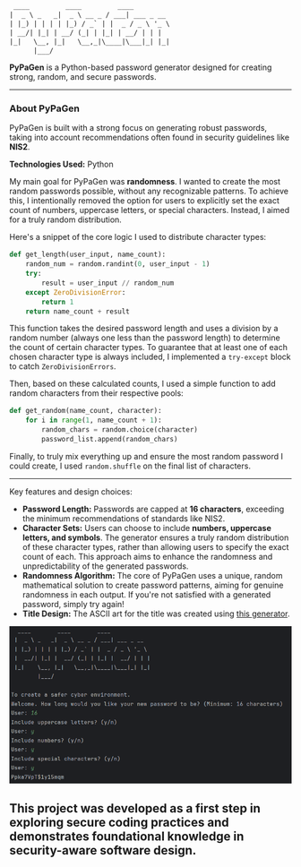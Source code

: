 ```
 ____         ____         ____
|  _ \ _   _|  _ \ __ _ / ___| ___ _ __
| |_) | | | | |_) / _` | |  _ / _ \ '_ \
| __/| |_| | __/ (_| | |_| | __/ | | |
|_|   \__, |_|   \__,_|\____|\___|_| |_|
      |___/
```

**PyPaGen** is a Python-based password generator designed for creating strong, random, and secure passwords.

-----

### About PyPaGen

PyPaGen is built with a strong focus on generating robust passwords, taking into account recommendations often found in security guidelines like **NIS2**.

**Technologies Used:** Python

My main goal for PyPaGen was **randomness**. I wanted to create the most random passwords possible, without any recognizable patterns. To achieve this, I intentionally removed the option for users to explicitly set the exact count of numbers, uppercase letters, or special characters. Instead, I aimed for a truly random distribution.

Here's a snippet of the core logic I used to distribute character types:

```python
def get_length(user_input, name_count):
    random_num = random.randint(0, user_input - 1)
    try:
        result = user_input // random_num
    except ZeroDivisionError:
        return 1
    return name_count + result
```

This function takes the desired password length and uses a division by a random number (always one less than the password length) to determine the count of certain character types. To guarantee that at least one of each chosen character type is always included, I implemented a `try-except` block to catch `ZeroDivisionErrors`.

Then, based on these calculated counts, I used a simple function to add random characters from their respective pools:

```python
def get_random(name_count, character):
    for i in range(1, name_count + 1):
        random_chars = random.choice(character)
        password_list.append(random_chars)
```

Finally, to truly mix everything up and ensure the most random password I could create, I used `random.shuffle` on the final list of characters.

-----
Key features and design choices:

* **Password Length:** Passwords are capped at **16 characters**, exceeding the minimum recommendations of standards like NIS2.
* **Character Sets:** Users can choose to include **numbers, uppercase letters, and symbols**. The generator ensures a truly random distribution of these character types, rather than allowing users to specify the exact count of each. This approach aims to enhance the randomness and unpredictability of the generated passwords.
* **Randomness Algorithm:** The core of PyPaGen uses a unique, random mathematical solution to create password patterns, aiming for genuine randomness in each output. If you're not satisfied with a generated password, simply try again!
* **Title Design:** The ASCII art for the title was created using [this generator](https://budavariam.github.io/asciiart-text/).

![Screenshot](Screenshots/PyPaGen.png)

This project was developed as a first step in exploring secure coding practices and demonstrates foundational knowledge in security-aware software design.
-----
